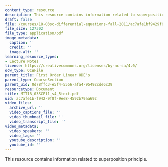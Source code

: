 ```yaml
---
content_type: resource
description: This resource contains information related to superposition principle.
draft: false
file: /courses/18-03sc-differential-equations-fall-2011/ac7afe1bf9429f8f9ee84592b79aa692_MIT18_03SCF11_s4_5text.pdf
file_size: 127302
file_type: application/pdf
image_metadata:
  caption: ''
  credit: ''
  image-alt: ''
learning_resource_types:
- Lecture Notes
license: https://creativecommons.org/licenses/by-nc-sa/4.0/
ocw_type: OCWFile
parent_title: First Order Linear ODE's
parent_type: CourseSection
parent_uid: 0d78ffc3-e5f4-5556-afa4-95492cde6c39
resourcetype: Document
title: MIT18_03SCF11_s4_5text.pdf
uid: ac7afe1b-f942-9f8f-9ee8-4592b79aa692
video_files:
  archive_url: ''
  video_captions_file: ''
  video_thumbnail_file: ''
  video_transcript_file: ''
video_metadata:
  video_speakers: ''
  video_tags: ''
  youtube_description: ''
  youtube_id: ''
---
```

This resource contains information related to superposition principle.